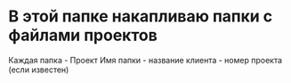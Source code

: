 # В этой папке накапливаю папки с файлами проектов
Каждая папка - Проект
Имя папки - название клиента - номер проекта (если известен)
#